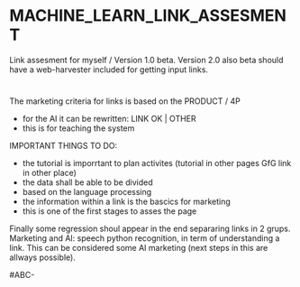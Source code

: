 # MACHINE_LEARN_LINK_ASSESMENT
Link assesment for myself / Version 1.0 beta.
Version 2.0 also beta should have a web-harvester included for getting input links.
#
The marketing criteria for links is based on the PRODUCT / 4P
- for the AI it can be rewritten: LINK OK | OTHER
- this is for teaching the system

IMPORTANT THINGS TO DO:
- the tutorial is imporrtant to plan activites (tutorial in other pages GfG link in other place)
- the data shall be able to be divided
- based on the language processing
- the information within a link is the bascics for marketing
- this is one of the first stages to asses the page

Finally some regression shoul appear in the end separaring links in 2 grups.
Marketing and AI: speech python recognition, in term of understanding a link.
This can be considered some AI marketing (next steps in this are allways possible).

#ABC-
